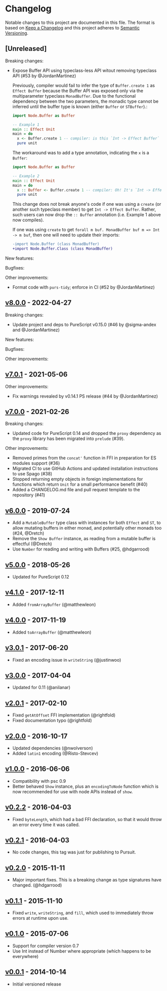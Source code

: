 # Changelog

Notable changes to this project are documented in this file. The format is based on [Keep a Changelog](https://keepachangelog.com/en/1.0.0/) and this project adheres to [Semantic Versioning](https://semver.org/spec/v2.0.0.html).

## [Unreleased]

Breaking changes:
- Expose Buffer API using typeclass-less API witout removing typeclass API (#53 by @JordanMartinez)

  Previously, compiler would fail to infer the type of `Buffer.create 1` as `Effect Buffer` 
  because the Buffer API was exposed only via the multiparameter typeclass `MonadBuffer`.
  Due to the functional dependency between the two parameters, the monadic type cannot be inferred
  until the buffer type is known (either `Buffer` or `STBuffer`).:
  ```purs
  import Node.Buffer as Buffer

  -- Example 1
  main :: Effect Unit
  main = do
    x <- Buffer.create 1 -- compiler: is this `Int -> Effect Buffer` or `Int -> ST h (STBuffer h)?
    pure unit
  ```

  The workaround was to add a type annotation, indicating the `x` is a `Buffer`:
  ```purs
  import Node.Buffer as Buffer
  
  -- Example 2
  main :: Effect Unit
  main = do
    x :: Buffer <- Buffer.create 1 -- compiler: Oh! It's `Int -> Effect Buffer`
    pure unit
  ```

  This change does not break anyone's code if one was using a `create` (or another such typeclass member)
  to get `Int -> Effect Buffer`. Rather, such users can now drop the `:: Buffer` annotation 
  (i.e. Example 1 above now compiles).

  If one was using `create` to get `forall m buf. MonadBuffer buf m => Int -> m buf`,
  then one will need to update their imports:
  ```diff
  -import Node.Buffer (class MonadBuffer)
  +import Node.Buffer.Class (class MonadBuffer)
  ```

New features:

Bugfixes:

Other improvements:
- Format code with `purs-tidy`; enforce in CI (#52 by @JordanMartinez)

## [v8.0.0](https://github.com/purescript-node/purescript-node-buffer/releases/tag/v8.0.0) - 2022-04-27

Breaking changes:

- Update project and deps to PureScript v0.15.0 (#46 by @sigma-andex and @JordanMartinez)

New features:

Bugfixes:

Other improvements:

## [v7.0.1](https://github.com/purescript-node/purescript-node-buffer/releases/tag/v7.0.1) - 2021-05-06

Other improvements:
- Fix warnings revealed by v0.14.1 PS release (#44 by @JordanMartinez)

## [v7.0.0](https://github.com/purescript-node/purescript-node-buffer/releases/tag/v7.0.0) - 2021-02-26

Breaking changes:
- Updated code for PureScript 0.14 and dropped the `proxy` dependency as the `proxy` library has been migrated into `prelude` (#39).

Other improvements:
- Removed primes from the `concat'` function in FFI in preparation for ES modules support (#36)
- Migrated CI to use GitHub Actions and updated installation instructions to use Spago (#38)
- Stopped returning empty objects in foreign implementations for functions which return `Unit` for a small performance benefit (#40)
- Added a CHANGELOG.md file and pull request template to the repository (#41)

## [v6.0.0](https://github.com/purescript-node/purescript-node-buffer/releases/tag/v6.0.0) - 2019-07-24

* Add a `MutableBuffer` type class with instances for both `Effect` and `ST`, to allow mutating buffers in either monad, and potentially other monads too (#24, @Dretch)
* Remove the `Show Buffer` instance, as reading from a mutable buffer is effectful (@Dretch)
* Use `Number` for reading and writing with Buffers (#25, @hdgarrood)

## [v5.0.0](https://github.com/purescript-node/purescript-node-buffer/releases/tag/v5.0.0) - 2018-05-26

- Updated for PureScript 0.12

## [v4.1.0](https://github.com/purescript-node/purescript-node-buffer/releases/tag/v4.1.0) - 2017-12-11

- Added `fromArrayBuffer` (@matthewleon)

## [v4.0.0](https://github.com/purescript-node/purescript-node-buffer/releases/tag/v4.0.0) - 2017-11-19

- Added `toArrayBuffer` (@matthewleon)

## [v3.0.1](https://github.com/purescript-node/purescript-node-buffer/releases/tag/v3.0.1) - 2017-06-20

- Fixed an encoding issue in `writeString` (@justinwoo)

## [v3.0.0](https://github.com/purescript-node/purescript-node-buffer/releases/tag/v3.0.0) - 2017-04-04

- Updated for 0.11 (@anilanar)

## [v2.0.1](https://github.com/purescript-node/purescript-node-buffer/releases/tag/v2.0.1) - 2017-02-10

- Fixed `getAtOffset` FFI implementation (@rightfold)
- Fixed documentation typo (@rightfold)

## [v2.0.0](https://github.com/purescript-node/purescript-node-buffer/releases/tag/v2.0.0) - 2016-10-17

- Updated dependencies (@nwolverson)
- Added `latin1` encoding (@Risto-Stevcev)

## [v1.0.0](https://github.com/purescript-node/purescript-node-buffer/releases/tag/v1.0.0) - 2016-06-06

- Compatibility with psc 0.9
- Better behaved `Show` instance, plus an `encodingToNode` function which is now recommended for use with node APIs instead of `show`.

## [v0.2.2](https://github.com/purescript-node/purescript-node-buffer/releases/tag/v0.2.2) - 2016-04-03

- Fixed `byteLength`, which had a bad FFI declaration, so that it would throw an error every time it was called.

## [v0.2.1](https://github.com/purescript-node/purescript-node-buffer/releases/tag/v0.2.1) - 2016-04-03

- No code changes, this tag was just for publishing to Pursuit.

## [v0.2.0](https://github.com/purescript-node/purescript-node-buffer/releases/tag/v0.2.0) - 2015-11-11

- Major important fixes. This is a breaking change as type signatures have changed. (@hdgarrood)

## [v0.1.1](https://github.com/purescript-node/purescript-node-buffer/releases/tag/v0.1.1) - 2015-11-10

- Fixed `write`, `writeString`, and `fill`, which used to immediately throw errors at runtime upon use.

## [v0.1.0](https://github.com/purescript-node/purescript-node-buffer/releases/tag/v0.1.0) - 2015-07-06

- Support for compiler version 0.7
- Use Int instead of Number where appropriate (which happens to be everywhere)

## [v0.0.1](https://github.com/purescript-node/purescript-node-buffer/releases/tag/v0.0.1) - 2014-10-14

- Initial versioned release
